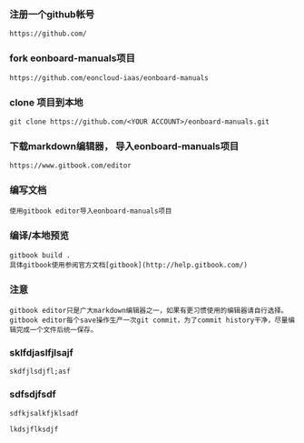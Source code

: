 ### 注册一个github帐号
    
    https://github.com/
    
### fork eonboard-manuals项目
    
    https://github.com/eoncloud-iaas/eonboard-manuals

### clone 项目到本地

    git clone https://github.com/<YOUR ACCOUNT>/eonboard-manuals.git

### 下载markdown编辑器， 导入eonboard-manuals项目

    https://www.gitbook.com/editor

### 编写文档

    使用gitbook editor导入eonboard-manuals项目

### 编译/本地预览

    gitbook build .
    具体gitbook使用参阅官方文档[gitbook](http://help.gitbook.com/)

### 注意
    gitbook editor只是广大markdown编辑器之一，如果有更习惯使用的编辑器请自行选择。
    gitbook editor每个save操作生产一次git commit，为了commit history干净，尽量编辑完成一个文件后统一保存。
    

### sklfdjaslfjlsajf
    skdfjlsdjfl;asf
    
### sdfsdjfsdf
    sdfkjsalkfjklsadf
    
    lkdsjflksdjf
    
    
    
